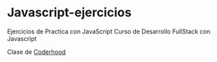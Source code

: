 # Javascript-ejercicios

Ejercicios de Practica con JavaScript
Curso de Desarrollo FullStack con Javascript

Clase de [Coderhood](https://www.coderhood.dev/)

